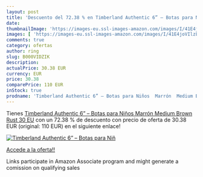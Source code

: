 ```yaml
---
layout: post
title: 'Descuento del 72.38 % en Timberland Authentic 6” – Botas para Niñ'
date: 
thumbnailImage: 'https://images-eu.ssl-images-amazon.com/images/I/41E4joVIlzL._SL200_.jpg'
images: [ 'https://images-eu.ssl-images-amazon.com/images/I/41E4joVIlzL._SL200_.jpg' ]
comments: true
category: ofertas
author: ring
slug: B000VIDZIK
description:
actualPrice: 30.38 EUR
currency: EUR
price: 30.38
comparePrice: 110 EUR
inStock: true
prodname: 'Timberland Authentic 6” – Botas para Niños  Marrón  Medium Brown Rust   30 EU'
---
```


Tienes [Timberland Authentic 6” – Botas para Niños  Marrón  Medium Brown Rust   30 EU](https://www.amazon.es/dp/B000VIDZIK/?tag=tolees-21) con un 72.38 % de descuento con precio de oferta de 30.38 EUR (original: 110 EUR) en el siguiente enlace!

[![Timberland Authentic 6” – Botas para Niñ](https://images-eu.ssl-images-amazon.com/images/I/41E4joVIlzL._SL200_.jpg)](https://www.amazon.es/dp/B000VIDZIK/?tag=tolees-21)

[Accede a la oferta!!](https://www.amazon.es/dp/B000VIDZIK/?tag=tolees-21)

Links participate in Amazon Associate program and might generate a comission on qualifying sales


